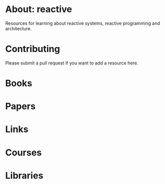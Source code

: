 # About: reactive
Resources for learning about reactive systems, reactive programming and architecture.

# Contributing
Please submit a pull request if you want to add a resource here.

# Books

# Papers

# Links

# Courses

# Libraries


